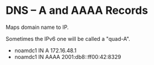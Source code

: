 # DNS – A and AAAA Records

Maps domain name to IP.

Sometimes the IPv6 one will be called a "quad-A".

* noamdc1 IN A 172.16.48.1
* noamdc1 IN AAAA 2001:db8::ff00:42:8329



